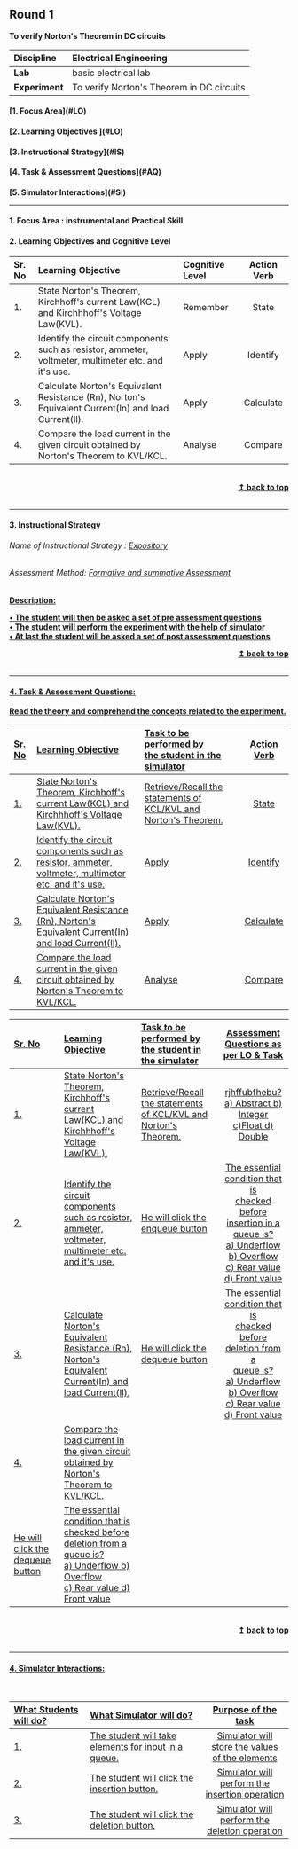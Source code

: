 ## Round 1
<p align="center">

<b>To verify Norton's Theorem in DC circuits </b> <a name="top"></a> <br>
</p>

<b>Discipline | </b> Electrical Engineering
:--|:--|
<b> Lab</b> | basic electrical lab
<b> Experiment</b>|To verify Norton's Theorem in DC circuits


<h4> [1. Focus Area](#LO)
<h4> [2. Learning Objectives ](#LO)
<h4> [3. Instructional Strategy](#IS)
<h4> [4. Task & Assessment Questions](#AQ)
<h4> [5. Simulator Interactions](#SI)
<hr>

<a name="LO"></a>
#### 1. Focus Area : instrumental and Practical Skill 
#### 2. Learning Objectives and Cognitive Level


Sr. No |	Learning Objective	| Cognitive Level | Action Verb
:--|:--|:--|:-:
1.| State Norton's Theorem, Kirchhoff's current Law(KCL) and Kirchhhoff's Voltage Law(KVL). | Remember | State
2.| Identify the circuit components such as resistor, ammeter, voltmeter, multimeter etc. and it's use.  | Apply| Identify
3.| Calculate Norton's Equivalent Resistance (Rn), Norton's Equivalent Current(In) and load Current(Il).|Apply | Calculate
4.| Compare the load  current in the given circuit obtained by Norton's Theorem to KVL/KCL. | Analyse | Compare




<br/>
<div align="right">
    <b><a href="#top">↥ back to top</a></b>
</div>
<br/>
<hr>

<a name="IS"></a>
#### 3. Instructional Strategy
###### Name of Instructional Strategy  :     <u> Expository </u>
###### Assessment Method: <u>Formative and summative Assessment</u>

<u> <b>Description: <br>

•	The student will then be asked a set of pre assessment questions <br>
•       The student will perform the experiment with the help of simulator <br>
•       At last the student will be asked a set of post assessment questions <br>

<div align="right">
    <b><a href="#top">↥ back to top</a></b>
</div>
<br/>
<hr>

<a name="AQ"></a>
#### 4. Task & Assessment Questions:

Read the theory and comprehend the concepts related to the experiment.
<br>



Sr. No |	Learning Objective	| Task to be performed by <br> the student  in the simulator | Action Verb
:--|:--|:--|:-:
1.| State Norton's Theorem, Kirchhoff's current Law(KCL) and Kirchhhoff's Voltage Law(KVL). |Retrieve/Recall the statements of KCL/KVL and Norton's Theorem. | State
2.| Identify the circuit components such as resistor, ammeter, voltmeter, multimeter etc. and it's use.  | Apply| Identify
3.| Calculate Norton's Equivalent Resistance (Rn), Norton's Equivalent Current(In) and load Current(Il).|Apply | Calculate
4.| Compare the load  current in the given circuit obtained by Norton's Theorem to KVL/KCL. | Analyse | Compare






Sr. No |	Learning Objective	| Task to be performed by <br> the student  in the simulator | Assessment Questions as per LO & Task
:--|:--|:--|:-:
1.|State Norton's Theorem, Kirchhoff's current Law(KCL) and Kirchhhoff's Voltage Law(KVL). | Retrieve/Recall the statements of KCL/KVL and Norton's Theorem. |  rjhffubfhebu?<br> a) Abstract        b) Integer         <br> c)Float                    d) Double
2.| Identify the circuit components such as resistor, ammeter, voltmeter, multimeter etc. and it's use. | He will click the enqueue button | The essential condition that is <br> checked before insertion in a <br> queue is?<br> a) Underflow    b) Overflow<br> c) Rear value     d) Front value
3.| Calculate Norton's Equivalent Resistance (Rn), Norton's Equivalent Current(In) and load Current(Il). | He will click the dequeue button | The essential condition that is <br> checked before deletion from a <br> queue is? <br> a) Underflow    b) Overflow <br> c) Rear value     d) Front value
4.| Compare the load  current in the given circuit obtained by Norton's Theorem to KVL/KCL.
| He will click the dequeue button | The essential condition that is <br> checked before deletion from a <br> queue is? <br> a) Underflow    b) Overflow <br> c) Rear value     d) Front value



 <br/>
<div align="right">
    <b><a href="#top">↥ back to top</a></b>
</div>
<br/>
<hr>

<a name="SI"></a>

#### 4. Simulator Interactions:
<br>

What Students will do? |	What Simulator will do?	| Purpose of the task
:--|:--|:-:
1. | The student will take elements for input in a <br> queue. | Simulator will store the values <br> of the elements| <div align="justify"> Student will be able to make <br> a queue
2. | The student will click the insertion button. | Simulator will perform the  <br> insertion operation | <div align="justify"> Student will learn how <br> insertion is carried out in a <br> queue
3. | The student will click the deletion button.  | Simulator will perform the <br> deletion operation | <div align="justify"> Student will acquire <br> knowledge about the  <br> deletion operation in a <br> queue.
